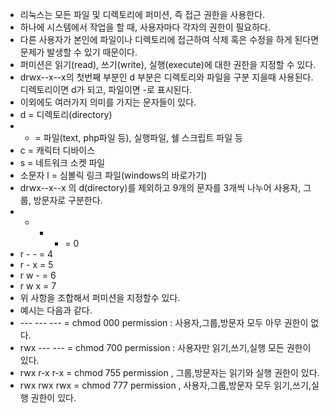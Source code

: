 - 리눅스는 모든 파일 및 디렉토리에 퍼미션, 즉 접근 권한을 사용한다.
- 하나에 시스템에서 작업을 할 때, 사용자마다 각자의 권한이 필요하다.
- 다른 사용자가 본인에 파일이나 디렉토리에 접근하여 삭제 혹은 수정을 하게 된다면 문제가 발생할 수 있기 때문이다.
- 퍼미션은 읽기(read), 쓰기(write), 실행(execute)에 대한 권한을 지정할 수 있다.
- drwx--x--x의 첫번째 부분인 d 부분은 디렉토리와 파일을 구분 지을때 사용된다. 디렉토리이면 d가 되고, 파일이면 -로 표시된다.
- 이외에도 여러가지 의미를 가지는 문자들이 있다. 
- d = 디렉토리(directory)
- - = 파일(text, php파일 등), 실행파일, 쉘 스크립트 파일 등
- c = 캐릭터 디바이스
- s = 네트워크 소켓 파일
- 소문자 l  =  심볼릭 링크 파일(windows의 바로가기)
- drwx--x--x 의 d(directory)를 제외하고 9개의 문자를 3개씩 나누어 사용자, 그룹, 방문자로 구분한다.
- - - - = 0
- r - - = 4
- r - x = 5
- r w - = 6
- r w x = 7
- 위 사항을 조합해서 퍼미션을 지정할수 있다.
- 예시는 다음과 같다.
- --- --- --- = chmod 000 permission : 사용자,그룹,방문자 모두 아무 권한이 없다.
- rwx --- --- = chmod 700 permission : 사용자만 읽기,쓰기,실행 모든 권한이 있다.
- rwx r-x r-x = chmod 755 permission , 그룹,방문자는 읽기와 실행 권한이 있다.
- rwx rwx rwx = chmod 777 permission , 사용자,그룹,방문자 모두 읽기,쓰기,실행 권한이 있다.
